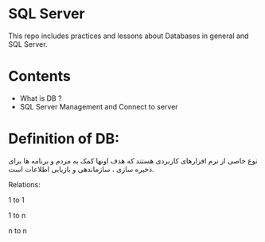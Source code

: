 # SQL Server
This repo includes practices and lessons about Databases in general and SQL Server.

# Contents 

- What is DB ? 
- SQL Server Management and Connect to server

# Definition of DB:

نوع خاصی از نرم افزارهای کاربردی هستند که هدف اونها کمک به مردم  و برنامه ها برای ذخیره سازی ، سازماندهی و بازیابی اطلاعات است.

Relations: 

1 to 1 


1 to n 

n to n 

